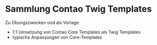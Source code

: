 # Sammlung Contao Twig Templates
Zu Übungszwecken und als Vorlage 
- 1:1 Umsetzung von Contao Core Templates als Twig Templates
- typische Anpassungen von Core-Templates
